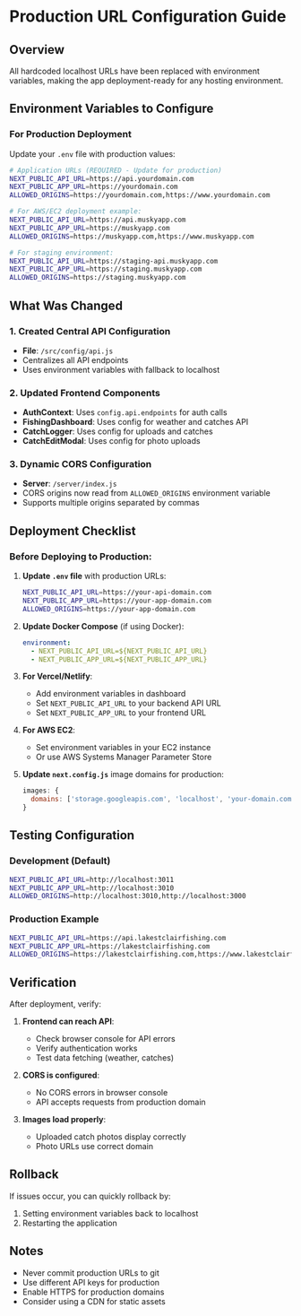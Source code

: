 # Production URL Configuration Guide

## Overview
All hardcoded localhost URLs have been replaced with environment variables, making the app deployment-ready for any hosting environment.

## Environment Variables to Configure

### For Production Deployment

Update your `.env` file with production values:

```bash
# Application URLs (REQUIRED - Update for production)
NEXT_PUBLIC_API_URL=https://api.yourdomain.com
NEXT_PUBLIC_APP_URL=https://yourdomain.com
ALLOWED_ORIGINS=https://yourdomain.com,https://www.yourdomain.com

# For AWS/EC2 deployment example:
NEXT_PUBLIC_API_URL=https://api.muskyapp.com
NEXT_PUBLIC_APP_URL=https://muskyapp.com
ALLOWED_ORIGINS=https://muskyapp.com,https://www.muskyapp.com

# For staging environment:
NEXT_PUBLIC_API_URL=https://staging-api.muskyapp.com
NEXT_PUBLIC_APP_URL=https://staging.muskyapp.com
ALLOWED_ORIGINS=https://staging.muskyapp.com
```

## What Was Changed

### 1. Created Central API Configuration
- **File**: `/src/config/api.js`
- Centralizes all API endpoints
- Uses environment variables with fallback to localhost

### 2. Updated Frontend Components
- **AuthContext**: Uses `config.api.endpoints` for auth calls
- **FishingDashboard**: Uses config for weather and catches API
- **CatchLogger**: Uses config for uploads and catches
- **CatchEditModal**: Uses config for photo uploads

### 3. Dynamic CORS Configuration
- **Server**: `/server/index.js`
- CORS origins now read from `ALLOWED_ORIGINS` environment variable
- Supports multiple origins separated by commas

## Deployment Checklist

### Before Deploying to Production:

1. **Update `.env` file** with production URLs:
   ```bash
   NEXT_PUBLIC_API_URL=https://your-api-domain.com
   NEXT_PUBLIC_APP_URL=https://your-app-domain.com
   ALLOWED_ORIGINS=https://your-app-domain.com
   ```

2. **Update Docker Compose** (if using Docker):
   ```yaml
   environment:
     - NEXT_PUBLIC_API_URL=${NEXT_PUBLIC_API_URL}
     - NEXT_PUBLIC_APP_URL=${NEXT_PUBLIC_APP_URL}
   ```

3. **For Vercel/Netlify**:
   - Add environment variables in dashboard
   - Set `NEXT_PUBLIC_API_URL` to your backend API URL
   - Set `NEXT_PUBLIC_APP_URL` to your frontend URL

4. **For AWS EC2**:
   - Set environment variables in your EC2 instance
   - Or use AWS Systems Manager Parameter Store

5. **Update `next.config.js`** image domains for production:
   ```javascript
   images: {
     domains: ['storage.googleapis.com', 'localhost', 'your-domain.com'],
   }
   ```

## Testing Configuration

### Development (Default)
```bash
NEXT_PUBLIC_API_URL=http://localhost:3011
NEXT_PUBLIC_APP_URL=http://localhost:3010
ALLOWED_ORIGINS=http://localhost:3010,http://localhost:3000
```

### Production Example
```bash
NEXT_PUBLIC_API_URL=https://api.lakestclairfishing.com
NEXT_PUBLIC_APP_URL=https://lakestclairfishing.com
ALLOWED_ORIGINS=https://lakestclairfishing.com,https://www.lakestclairfishing.com
```

## Verification

After deployment, verify:

1. **Frontend can reach API**:
   - Check browser console for API errors
   - Verify authentication works
   - Test data fetching (weather, catches)

2. **CORS is configured**:
   - No CORS errors in browser console
   - API accepts requests from production domain

3. **Images load properly**:
   - Uploaded catch photos display correctly
   - Photo URLs use correct domain

## Rollback

If issues occur, you can quickly rollback by:
1. Setting environment variables back to localhost
2. Restarting the application

## Notes

- Never commit production URLs to git
- Use different API keys for production
- Enable HTTPS for production domains
- Consider using a CDN for static assets